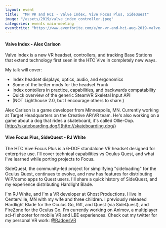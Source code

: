 ```yaml
---
layout: event
title:  "MN VR and HCI - Valve Index, Vive Focus Plus, SideQuest"
image: "/assets/2019/valve_index_controller.jpeg"
categories: events main-meeting
eventbrite: "https://www.eventbrite.com/e/mn-vr-and-hci-aug-2019-valve-index-vive-focus-plus-sidequest-tickets-69063788651"
---
```


#### Valve Index - Alex Carlson
Valve Index is a new VR headset, controllers, and tracking Base Stations that extend technology first seen in the HTC Vive in completely new ways.

My talk will cover:

* Index headset displays, optics, audio, and ergonomics
* Some of the better mods for the headset Frunk
* Index contollers in practice, capabilities, and backwards compatability
* Quick overview of the generic SteamVR Skeletal Input API
* (NOT Lighthouse 2.0, but I encourage others to share.)

Alex Carlson is a game developer from Minneapolis, MN. Currently working at Target Headquarters on the Creative AR/VR team. He's also working on a game about a dog that rides a skateboard, it's called Ollie-Oop. [http://skateboarding.dog/](http://skateboarding.dog/)

#### Vive Focus Plus, SideQuest - RJ White
The HTC Vive Focus Plus is a 6-DOF standalone VR headset designed for enterprise use. I'll cover technical capabilities vs Oculus Quest, and what I've learned while porting projects to Focus.

SideQuest, the community-led project for simplifying "sideloading" for the Oculus Quest, continues to evolve, and now has features for distributing WIP/demo apps to Quest users. I'll share a quick history of SideQuest, and my experience distributing Hardlight Blade.

I'm RJ White, and I'm a VR developer at Ghost Productions. I live in Centerville, MN with my wife and three children. I previously released Hardlight Blade for the Oculus Go, Rift, and Quest (via SideQuest), and FireZone for the Oculus Go. I'm currently working on Animov, a multiplayer sci-fi shooter for mobile VR and LBE experiences. Check out my twitter for my personal VR work: [@RJdoesVR](https://twitter.com/rjdoesvr)

